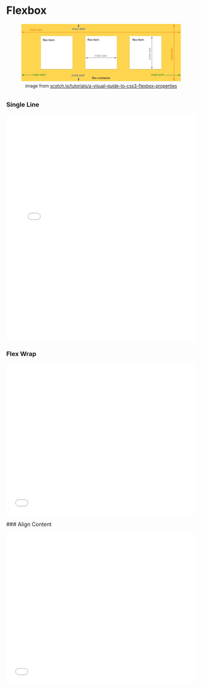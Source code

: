 # Flexbox

<figure style="margin-bottom: 2rem; text-align: center;">
  <img src="/img/flexbox.jpg" alt="flexbox terminology">
  <figcaption>
    <small>
      image from <a href="https://scotch.io/tutorials/a-visual-guide-to-css3-flexbox-properties">
        scotch.io/tutorials/a-visual-guide-to-css3-flexbox-properties
      </a>
    </small>
  </figcaption>
</figure>

### Single Line

<iframe height="600"
  scrolling="no"
  src="//codepen.io/winkerVSbecks/embed/eNZWqb/?height=600&theme-id=8427&default-tab=result"
  allowTransparency="true"
  allowFullScreen="true"
  style="width: 100%; border: none;">
</iframe>

### Flex Wrap

<iframe height="400"
  scrolling="no"
  src="//codepen.io/winkerVSbecks/embed/yNOoey/?height=400&theme-id=8427&default-tab=result"
  allowTransparency="true"
  allowFullScreen="true"
  style="width: 100%; border: none;">
</iframe>


### Align Content

<iframe height="400"
  scrolling="no"
  src="//codepen.io/winkerVSbecks/embed/QbNMgW/?height=400&theme-id=8427&default-tab=result"
  allowTransparency="true"
  allowFullScreen="true"
  style="width: 100%; border: none;">
</iframe>
